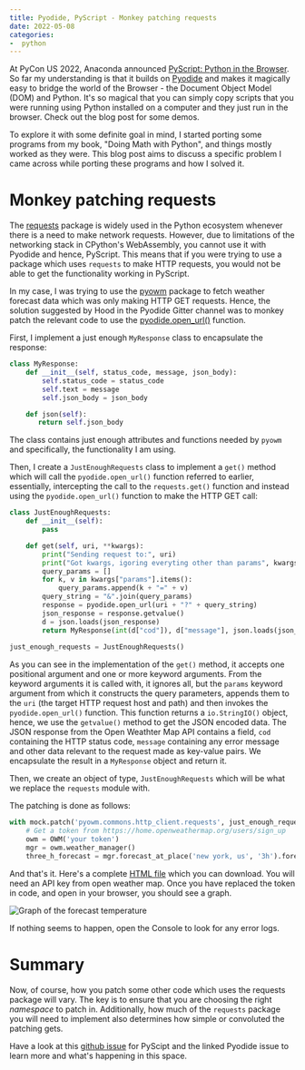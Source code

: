 ```yaml
---
title: Pyodide, PyScript - Monkey patching requests
date: 2022-05-08
categories:
-  python
---
```


At PyCon US 2022, Anaconda announced [PyScript: Python in the Browser](https://anaconda.cloud/pyscript-python-in-the-browser).
So far my understanding is that it builds on [Pyodide](https://pyodide.org/) and makes it magically
easy to bridge the world of the Browser - the Document Object Model (DOM) and Python. It's so magical
that you can simply copy scripts that you were running using Python installed on a computer and
they just run in the browser. Check out the blog post for some demos.

To explore it with some definite goal in mind, I started porting some programs from my book, "Doing Math with Python",
and things mostly worked as they were. This blog post aims to discuss a specific problem 
I came across while porting these programs and how I solved it.

# Monkey patching requests

The [requests](https://docs.python-requests.org/en/latest/) package is widely used in the Python ecosystem whenever there is a need to make network
requests. However, due to limitations of the networking stack in CPython's WebAssembly, you cannot use it
with Pyodide and hence, PyScript. This means that if you were trying to use a package which uses 
`requests` to make HTTP requests, you would not be able to get the functionality working in PyScript.

In my case, I was trying to use the [pyowm](https://pyowm.readthedocs.io/en/latest/index.html) package to fetch
weather forecast data which was only making HTTP GET requests. Hence, the solution suggested by Hood in the 
Pyodide Gitter channel was to monkey patch the relevant code
to use the [pyodide.open_url()](https://pyodide.org/en/stable/usage/api/python-api.html?highlight=open_url#pyodide.open_url)
function.

First, I  implement a just enough `MyResponse` class to encapsulate the response:

```python
class MyResponse:
    def __init__(self, status_code, message, json_body):
        self.status_code = status_code
        self.text = message
        self.json_body = json_body

    def json(self):
       return self.json_body
```  

The class contains just enough attributes and functions needed by `pyowm` and specifically,
the functionality I am using.

Then, I create a `JustEnoughRequests` class to implement a `get()` method which will call the
`pyodide.open_url()` function referred to earlier, essentially, intercepting the call to the
`requests.get()` function and instead using the `pyodide.open_url()` function to make the
HTTP GET call:

```python
class JustEnoughRequests:
    def __init__(self):
        pass

    def get(self, uri, **kwargs):
        print("Sending request to:", uri)
        print("Got kwargs, igoring everyting other than params", kwargs)
        query_params = []
        for k, v in kwargs["params"].items():
            query_params.append(k + "=" + v) 
        query_string = "&".join(query_params)
        response = pyodide.open_url(uri + "?" + query_string)
        json_response = response.getvalue()
        d = json.loads(json_response)
        return MyResponse(int(d["cod"]), d["message"], json.loads(json_response))
 
just_enough_requests = JustEnoughRequests()
```

As you can see in the implementation of the `get()` method, it accepts one positional argument
and one or more keyword arguments. From the keyword arguments it is called with, it ignores all,
but the `params` keyword argument from which it constructs the query parameters, appends
them to the `uri` (the target HTTP request host and path) and then invokes the `pyodide.open_url()`
function. This function returns a `io.StringIO()` object, hence, we use the `getvalue()` method
to get the JSON encoded data. The JSON response from the Open Weathter Map API contains a field,
`cod` containing the HTTP status code, `message` containing any error message and other data
relevant to the request made as key-value pairs. We encapsulate the result in a `MyResponse` object
and return it.

Then, we create an object of type, `JustEnoughRequests` which will be what we replace the 
`requests` module with.

The patching is done as follows:

```python
with mock.patch('pyowm.commons.http_client.requests', just_enough_requests):
    # Get a token from https://home.openweathermap.org/users/sign_up
    owm = OWM('your token')
    mgr = owm.weather_manager()
    three_h_forecast = mgr.forecast_at_place('new york, us', '3h').forecast
```

And that's it. Here's a complete [HTML file](https://raw.githubusercontent.com/doingmathwithpython/code/master/explorations/PyScript/chap2/nyc_forecast_owm.html) which you can download. You will need an API key from open weather map. Once you have replaced 
the token in code, and open in your browser, you should see a graph. 

![Graph of the forecast temperature](/img/py_script_owm.png "Graph of the forecast temperature")

If nothing seems to happen, open the Console to look for any error logs.

# Summary

Now, of course, how you patch some other code which uses the requests package will vary. The key is to ensure that
you are choosing the right _namespace_ to patch in. Additionally, how much of the `requests` package you will
need to implement also determines how simple or convoluted the patching gets.

Have a look at this [github issue](https://github.com/pyscript/pyscript/issues/225#issuecomment-1118380014) for
PyScipt and the linked Pyodide issue to learn more and what's happening in this space.
